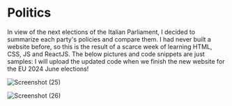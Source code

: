 # Politics
In view of the next elections of the Italian Parliament, I decided to summarize each party's policies and compare them. I had never built a website before, so this is the result of a scarce week of learning HTML, CSS, JS and ReactJS. The below pictures and code snippets are just samples: I will upload the updated code when we finish the new website for the EU 2024 June elections!


![Screenshot (25)](https://user-images.githubusercontent.com/43955533/182474954-80a67f4f-d74c-4462-aacb-d3bd86de72f4.png)


![Screenshot (26)](https://user-images.githubusercontent.com/43955533/182475088-c86db7d4-e0c9-4f4f-b063-34912bdb6c4a.png)
